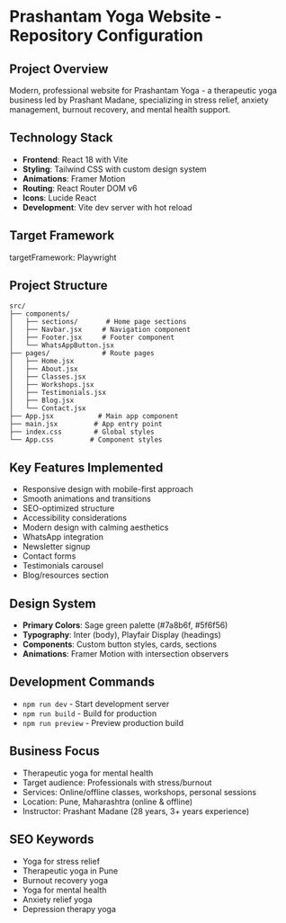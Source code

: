# Prashantam Yoga Website - Repository Configuration

## Project Overview
Modern, professional website for Prashantam Yoga - a therapeutic yoga business led by Prashant Madane, specializing in stress relief, anxiety management, burnout recovery, and mental health support.

## Technology Stack
- **Frontend**: React 18 with Vite
- **Styling**: Tailwind CSS with custom design system
- **Animations**: Framer Motion
- **Routing**: React Router DOM v6
- **Icons**: Lucide React
- **Development**: Vite dev server with hot reload

## Target Framework
targetFramework: Playwright

## Project Structure
```
src/
├── components/
│   ├── sections/       # Home page sections
│   ├── Navbar.jsx     # Navigation component
│   ├── Footer.jsx     # Footer component
│   └── WhatsAppButton.jsx
├── pages/             # Route pages
│   ├── Home.jsx
│   ├── About.jsx
│   ├── Classes.jsx
│   ├── Workshops.jsx
│   ├── Testimonials.jsx
│   ├── Blog.jsx
│   └── Contact.jsx
├── App.jsx           # Main app component
├── main.jsx         # App entry point
├── index.css        # Global styles
└── App.css         # Component styles
```

## Key Features Implemented
- Responsive design with mobile-first approach
- Smooth animations and transitions
- SEO-optimized structure
- Accessibility considerations
- Modern design with calming aesthetics
- WhatsApp integration
- Newsletter signup
- Contact forms
- Testimonials carousel
- Blog/resources section

## Design System
- **Primary Colors**: Sage green palette (#7a8b6f, #5f6f56)
- **Typography**: Inter (body), Playfair Display (headings)
- **Components**: Custom button styles, cards, sections
- **Animations**: Framer Motion with intersection observers

## Development Commands
- `npm run dev` - Start development server
- `npm run build` - Build for production
- `npm run preview` - Preview production build

## Business Focus
- Therapeutic yoga for mental health
- Target audience: Professionals with stress/burnout
- Services: Online/offline classes, workshops, personal sessions
- Location: Pune, Maharashtra (online & offline)
- Instructor: Prashant Madane (28 years, 3+ years experience)

## SEO Keywords
- Yoga for stress relief
- Therapeutic yoga in Pune
- Burnout recovery yoga
- Yoga for mental health
- Anxiety relief yoga
- Depression therapy yoga